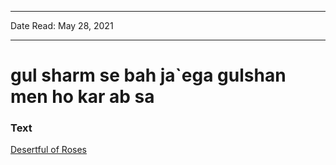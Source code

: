 
---

Date Read: May 28, 2021

---


# gul sharm se bah ja`ega gulshan men ho kar ab sa


### Text

[Desertful of Roses](http://www.columbia.edu/itc/mealac/pritchett/00garden/00c/0020/index_0020.html)

